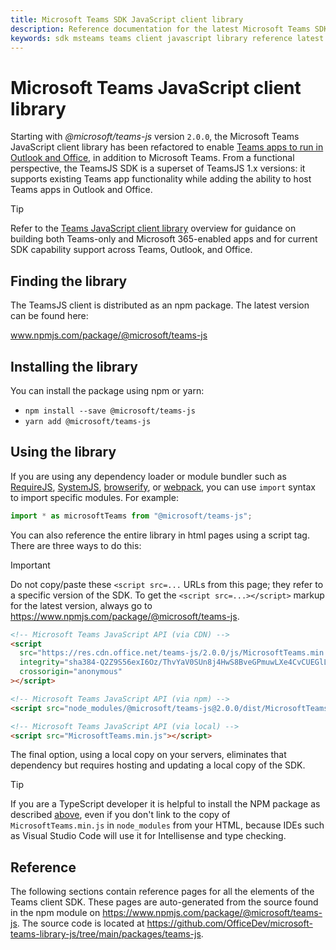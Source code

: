 ```yaml
---
title: Microsoft Teams SDK JavaScript client library
description: Reference documentation for the latest Microsoft Teams SDK JavaScript client library
keywords: sdk msteams teams client javascript library reference latest
---
```

# Microsoft Teams JavaScript client library

Starting with *@microsoft/teams-js* version `2.0.0`, the Microsoft Teams JavaScript client library has been refactored to enable [Teams apps to run in Outlook and Office](/microsoftteams/platform/m365-apps/overview), in addition to Microsoft Teams. From a functional perspective, the TeamsJS SDK is a superset of TeamsJS 1.x versions: it supports existing Teams app functionality while adding the ability to host Teams apps in Outlook and Office.

> [!TIP]
> Refer to the [Teams JavaScript client library](/microsoftteams/platform/tabs/how-to/using-teams-client-library) overview for guidance on building both Teams-only and Microsoft 365-enabled apps and for current SDK capability support across Teams, Outlook, and Office.

## Finding the library

The TeamsJS client is distributed as an npm package. The latest version can be found here:

www.npmjs.com/package/@microsoft/teams-js

## Installing the library

You can install the package using npm or yarn:

* `npm install --save @microsoft/teams-js`
* `yarn add @microsoft/teams-js`

## Using the library

If you are using any dependency loader or module bundler such as [RequireJS](http://requirejs.org/), [SystemJS](https://github.com/systemjs/systemjs), [browserify](http://browserify.org/), or [webpack](https://webpack.github.io/), you can use `import` syntax to import specific modules. For example:

```typescript
import * as microsoftTeams from "@microsoft/teams-js";
```

You can also reference the entire library in html pages using a script tag.  There are three ways to do this:

> [!IMPORTANT]
> Do not copy/paste these `<script src=...` URLs from this page; they refer to a specific version of the SDK. To get the `<script src=...></script>` markup for the latest version, always go to https://www.npmjs.com/package/@microsoft/teams-js.

```html
<!-- Microsoft Teams JavaScript API (via CDN) -->
<script
  src="https://res.cdn.office.net/teams-js/2.0.0/js/MicrosoftTeams.min.js"
  integrity="sha384-Q2Z9S56exI6Oz/ThvYaV0SUn8j4HwS8BveGPmuwLXe4CvCUEGlL80qSzHMnvGqee"
  crossorigin="anonymous"
></script>

<!-- Microsoft Teams JavaScript API (via npm) -->
<script src="node_modules/@microsoft/teams-js@2.0.0/dist/MicrosoftTeams.min.js"></script>

<!-- Microsoft Teams JavaScript API (via local) -->
<script src="MicrosoftTeams.min.js"></script>
```

The final option, using a local copy on your servers, eliminates that dependency but requires hosting and updating a local copy of the SDK.

> [!TIP]
> If you are a TypeScript developer it is helpful to install the NPM package as described [above](#installing-the-library), even if you don't link to the copy of `MicrosoftTeams.min.js` in `node_modules` from your HTML, because IDEs such as Visual Studio Code will use it for Intellisense and type checking.

## Reference

The following sections contain reference pages for all the elements of the Teams client SDK. These pages are auto-generated from the source found in the npm module on https://www.npmjs.com/package/@microsoft/teams-js. The source code is located at https://github.com/OfficeDev/microsoft-teams-library-js/tree/main/packages/teams-js.
